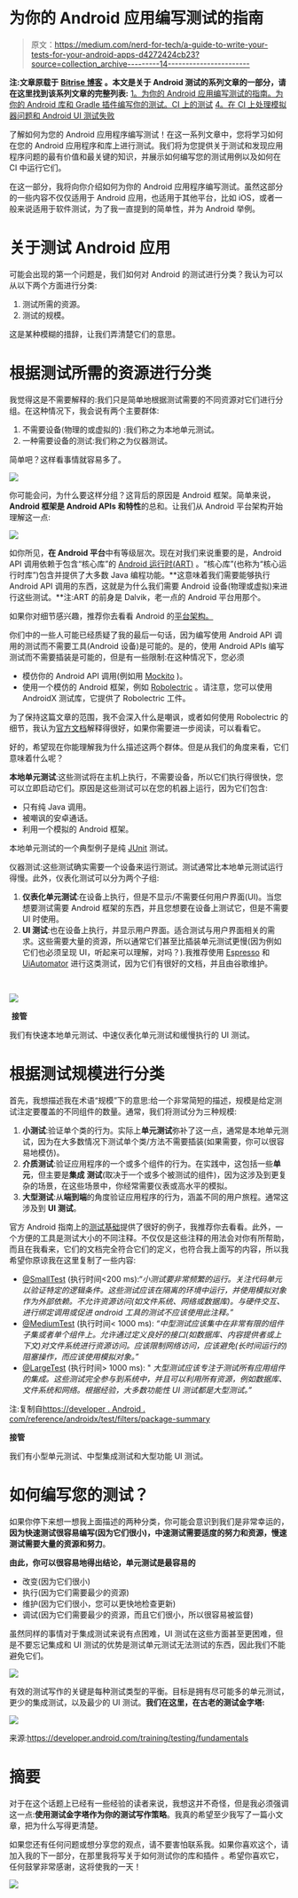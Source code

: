 # 为你的 Android 应用编写测试的指南

> 原文：<https://medium.com/nerd-for-tech/a-guide-to-write-your-tests-for-your-android-apps-d4272424cb23?source=collection_archive---------14----------------------->

**注:文章原载于** [**Bitrise 博客**](https://blog.bitrise.io/post/a-guide-to-write-your-tests-for-your-android-apps) **。本文是关于 Android 测试的系列文章的一部分，请在这里找到该系列文章的完整列表:** [1。为你的 Android 应用编写测试的指南。为你的 Android 库和 Gradle 插件编写你的测试。CI 上的测试](https://richrdbogdn.medium.com/a-guide-to-write-your-tests-for-your-android-apps-d4272424cb23)
[4。在 CI 上处理模拟器问题和 Android UI 测试失败](https://richrdbogdn.medium.com/dealing-with-emulator-issues-and-android-ui-test-failures-on-ci-7895694d58c8)

了解如何为您的 Android 应用程序编写测试！在这一系列文章中，您将学习如何在您的 Android 应用程序和库上进行测试。我们将为您提供关于测试和发现应用程序问题的最有价值和最关键的知识，并展示如何编写您的测试用例以及如何在 CI 中运行它们。

在这一部分，我将向你介绍如何为你的 Android 应用程序编写测试。虽然这部分的一些内容不仅仅适用于 Android 应用，也适用于其他平台，比如 iOS，或者一般来说适用于软件测试，为了我一直提到的简单性，并为 Android 举例。

# 关于测试 Android 应用

可能会出现的第一个问题是，我们如何对 Android 的测试进行分类？我认为可以从以下两个方面进行分类:

1.  测试所需的资源。
2.  测试的规模。

这是某种模糊的措辞，让我们弄清楚它们的意思。

# 根据测试所需的资源进行分类

我觉得这是不需要解释的:我们只是简单地根据测试需要的不同资源对它们进行分组。在这种情况下，我会说有两个主要群体:

1.  不需要设备(物理的或虚拟的) :我们称之为本地单元测试。
2.  一种需要设备的测试:我们称之为仪器测试。

简单吧？这样看事情就容易多了。

![](img/2d3e5df11fadd6560c5d7d88c76045b2.png)

你可能会问，为什么要这样分组？这背后的原因是 Android 框架。简单来说， **Android 框架是 Android APIs 和特性**的总和。让我们从 Android 平台架构开始理解这一点:

![](img/c95adca0ab9e28b55f96d43b490fa73b.png)

如你所见，**在 Android 平台**中有等级层次。现在对我们来说重要的是，Android API 调用依赖于包含“核心库”的 [Android 运行时(ART)](https://source.android.com/devices/tech/dalvik) 。“核心库”(也称为“核心运行时库”)包含并提供了大多数 Java 编程功能。**这意味着我们需要能够执行 Android API 调用的东西，这就是为什么我们需要 Android 设备(物理或虚拟)来进行这些测试。**注:ART 的前身是 Dalvik，老一点的 Android 平台用那个。

如果你对细节感兴趣，推荐你去看看 Android 的[平台架构。](https://developer.android.com/guide/platform)

你们中的一些人可能已经质疑了我的最后一句话，因为编写使用 Android API 调用的测试而不需要工具(Android 设备)是可能的。是的，使用 Android APIs 编写测试而不需要插装是可能的，但是有一些限制:在这种情况下，您必须

*   模仿你的 Android API 调用(例如用 [Mockito](https://site.mockito.org/) )。
*   使用一个模仿的 Android 框架，例如 [Robolectric](http://robolectric.org/) 。请注意，您可以使用 AndroidX 测试库，它提供了 Robolectric 工件。

为了保持这篇文章的范围，我不会深入什么是嘲讽，或者如何使用 Robolectric 的细节，我认为[官方文档](https://developer.android.com/training/testing/unit-testing/local-unit-tests#include-framework-dependencies)解释得很好，如果你需要进一步阅读，可以看看它。

好的，希望现在你能理解我为什么描述这两个群体。但是从我们的角度来看，它们意味着什么呢？

**本地单元测试**:这些测试将在主机上执行，不需要设备，所以它们执行得很快，您可以立即启动它们。原因是这些测试可以在您的机器上运行，因为它们包含:

*   只有纯 Java 调用。
*   被嘲讽的安卓通话。
*   利用一个模拟的 Android 框架。

本地单元测试的一个典型例子是纯 [JUnit](https://junit.org/junit4/) 测试。

仪器测试:这些测试确实需要一个设备来运行测试。测试通常比本地单元测试运行得慢。此外，仪表化测试可以分为两个子组:

1.  **仪表化单元测试**:在设备上执行，但是不显示/不需要任何用户界面(UI)。当您想要测试需要 Android 框架的东西，并且您想要在设备上测试它，但是不需要 UI 时使用。
2.  **UI 测试**:也在设备上执行，并显示用户界面。适合测试与用户界面相关的需求。这些需要大量的资源，所以通常它们甚至比插装单元测试更慢(因为例如它们也必须呈现 UI，听起来可以理解，对吗？).我推荐使用 [Espresso](https://developer.android.com/training/testing/espresso) 和 [UiAutomator](https://developer.android.com/training/testing/ui-automator) 进行这类测试，因为它们有很好的文档，并且由谷歌维护。

‍

![](img/9a6421d93c494d7bcce43068d6bc92f9.png)

‍ **接管**

我们有快速本地单元测试、中速仪表化单元测试和缓慢执行的 UI 测试。

# 根据测试规模进行分类

首先，我想描述我在术语“规模”下的意思:给一个非常简短的描述，规模是给定测试注定要覆盖的不同组件的数量。通常，我们将测试分为三种规模:

1.  **小测试**:验证单个类的行为。实际上**单元测试**弥补了这一点，通常是本地单元测试，因为在大多数情况下测试单个类/方法不需要插装(如果需要，你可以很容易地模仿)。
2.  **介质测试**:验证应用程序的一个或多个组件的行为。在实践中，这包括一些**单元**，但主要是**集成** **测试**(取决于一个或多个被测试的组件)，因为这涉及到更复杂的场景，在这些场景中，你经常需要仪表或高水平的模拟。
3.  **大型测试**:从**端到端**的角度验证应用程序的行为，涵盖不同的用户旅程。通常这涉及到 **UI 测试**。

官方 Android 指南上的[测试基础](https://developer.android.com/training/testing/fundamentals)提供了很好的例子，我推荐你去看看。此外，一个方便的工具是测试大小的不同注释。不仅仅是这些注释的用法会对你有所帮助，而且在我看来，它们的文档完全符合它们的定义，也符合我上面写的内容，所以我希望你原谅我在这里复制了一些内容:

*   [@SmallTest](https://developer.android.com/reference/androidx/test/filters/SmallTest) (执行时间<200 ms):“*小测试要非常频繁的运行。关注代码单元以验证特定的逻辑条件。这些测试应该在隔离的环境中运行，并使用模拟对象作为外部依赖。不允许资源访问(如文件系统、网络或数据库)。与硬件交互、进行绑定调用或促进 android 工具的测试不应该使用此注释。”*
*   [@MediumTest](https://developer.android.com/reference/androidx/test/filters/MediumTest) (执行时间< 1000 ms): *“中型测试应该集中在非常有限的组件子集或者单个组件上。允许通过定义良好的接口(如数据库、内容提供者或上下文)对文件系统进行资源访问。应该限制网络访问，应该避免(长时间运行的)阻塞操作，而应该使用模拟对象。”*
*   [@LargeTest](https://developer.android.com/reference/androidx/test/filters/LargeTest) (执行时间> 1000 ms): " *大型测试应该专注于测试所有应用组件的集成。这些测试完全参与到系统中，并且可以利用所有资源，例如数据库、文件系统和网络。根据经验，大多数功能性 UI 测试都是大型测试。”*

注:复制自[https://developer . Android . com/reference/androidx/test/filters/package-summary](https://developer.android.com/reference/androidx/test/filters/package-summary)

**接管**

我们有小型单元测试、中型集成测试和大型功能 UI 测试。

# 如何编写您的测试？

如果你停下来想一想我上面描述的两种分类，你可能会意识到我们是非常幸运的，**因为快速测试很容易编写(因为它们很小)，中速测试需要适度的努力和资源，慢速测试需要大量的资源和努力**。

**由此，你可以很容易地得出结论，单元测试是最容易的**

*   改变(因为它们很小)
*   执行(因为它们需要最少的资源)
*   维护(因为它们很小，您可以更快地检查更新)
*   调试(因为它们需要最少的资源，而且它们很小，所以很容易被监督)

虽然同样的事情对于集成测试来说有点困难，UI 测试在这些方面甚至更困难，但是不要忘记集成和 UI 测试的优势是测试单元测试无法测试的东西，因此我们不能避免它们。

![](img/90a70e8ad4b445bf0ac124290e208fbc.png)

有效的测试写作的关键是每种测试类型的平衡。目标是拥有尽可能多的单元测试，更少的集成测试，以及最少的 UI 测试。**我们在这里，在古老的测试金字塔:**

![](img/056954b9a38d8a20c990c6b59379288b.png)

来源:https://developer.android.com/training/testing/fundamentals

# 摘要

对于在这个话题上已经有一些经验的读者来说，我想这并不奇怪，但是我必须强调这一点:**使用测试金字塔作为你的测试写作策略**。我真的希望至少我写了一篇小文章，把为什么写得更清楚。

如果您还有任何问题或想分享您的观点，请不要害怕联系我。如果你喜欢这个，请加入我的下一部分，在那里我将写关于如何测试你的库和插件 。希望你喜欢它，任何鼓掌非常感谢，这将使我的一天！

![](img/19589c6f24d918a9d65478bbbaebe167.png)